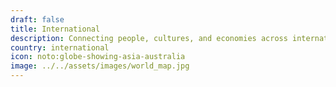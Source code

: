 ```yaml
---
draft: false
title: International
description: Connecting people, cultures, and economies across international boundaries.
country: international
icon: noto:globe-showing-asia-australia
image: ../../assets/images/world_map.jpg
---
```

